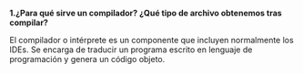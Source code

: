**1.¿Para qué sirve un compilador? ¿Qué tipo de archivo obtenemos tras compilar?**

El compilador o intérprete es un componente que incluyen normalmente los IDEs. Se encarga de traducir un programa escrito en lenguaje de programación y genera un código objeto. 